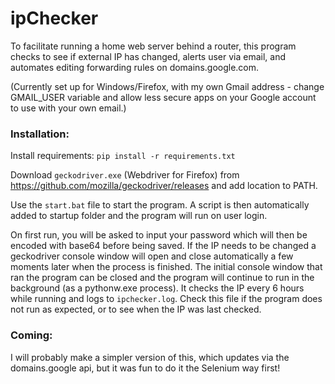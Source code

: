 # ipChecker
To facilitate running a home web server behind a router, this program checks to see if external IP has changed, alerts user via email, and automates editing forwarding rules on domains.google.com.

(Currently set up for Windows/Firefox, with my own Gmail address - change GMAIL_USER variable and allow less secure apps on your Google account to use with your own email.)

### Installation:
Install requirements:
`pip install -r requirements.txt`

Download `geckodriver.exe` (Webdriver for Firefox) from https://github.com/mozilla/geckodriver/releases and add location to PATH.

Use the `start.bat` file to start the program. A script is then automatically added to startup folder and the program will run on user login.

On first run, you will be asked to input your password which will then be encoded with base64 before being saved. If the IP needs to be changed a geckodriver console window will open and close automatically a few moments later when the process is finished. The initial console window that ran the program can be closed and the program will continue to run in the background (as a pythonw.exe process). It checks the IP every 6 hours while running and logs to `ipchecker.log`. Check this file if the program does not run as expected, or to see when the IP was last checked.

### Coming:
I will probably make a simpler version of this, which updates via the domains.google api, but it was fun to do it the Selenium way first!

